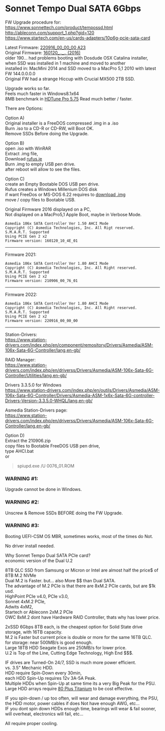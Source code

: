 # Sonnet Tempo Dual SATA 6Gbps </br>

FW Upgrade procedure for:  </br>
https://www.sonnettech.com/product/tempossd.html </br>
http://ableconn.com/support_1.php?gid=120 </br>
https://www.startech.com/en-us/cards-adapters/10p6g-pcie-sata-card </br>

Latest Firmware: [220916_00_00_00 A23](http://ableconn.com/upload/ASM1062-FW_220916-RE1062.A23.zip) </br>
Original Firmware: [160120_.._.. (2016)](https://www.sonnettech.com/support/downloads/software/tempossdfwupdater100.zip) </br>
older 190... had problems booting with Dosdude OSX Catalina installer, when SSD was installed in 1 machine and moved to another </br>
installed in: MacMini 2014 and SSD moved to a MacPro 5,1 2010 with latest FW 144.0.0.0.0 </br>
Original FW had a strange Hiccup with Crucial MX500 2TB SSD. </br>

Upgrade works so far. </br>
Feels much faster in Windows8.1x64 </br>
8MB benchmark in [HDTune Pro 5.75](https://www.hdtune.com/download.html) Read much better / faster. </br>


There are Options: </br>

Option A) </br>
Original installer is a FreeDOS compressed .img in a .iso </br>
Burn .iso to a CD-R or CD-RW, will Boot OK. </br>
Remove SSDs Before doing the Upgrade. </br>

Option B)  </br>
open .iso with WinRAR </br>
Extract .img file, </br>
Download [rufus.ie](https://rufus.ie) </br>
Burn .img to empty USB pen drive. </br>
after reboot will allow to see the files. </br>

Option C)  </br>
create an Empty Bootable DOS USB pen drive. </br>
Rufus creates a Windows Millenium DOS disk </br>
if want FreeDos or MS-DOS 6.22 requires to [download .img](https://www.allbootdisks.com/download/dos.html)  </br>
move / copy files to Bootable USB. </br>

Original Firmware 2016 displayed on a PC, </br>
Not displayed on a MacPro5,1 Apple Boot, maybe in Verbose Mode. </br>
```
Asmedia 106x SATA Controller Ver 1.50 AHCI Mode 
Copyright (C) Asmedia Technologies, Inc. All Rigt reserved.
S.M.A.R.T. Supported
Using PCIE Gen 2 x2
Firmware version: 160120_10_4E_01
```

------

Firmware 2021: </br>
```
Asmedia 106x SATA Controller Ver 1.80 AHCI Mode
Copyright (C) Asmedia Technologies, Inc. All Right reserved.
S.M.A.R.T. Supported
Using PCIE Gen 2 x2
Firmware version: 210906_00_76_01
```

-----

Firmware 2022: </br>
```
Asmedia 106x SATA Controller Ver 1.80 AHCI Mode
Copyright (C) Asmedia Technologies, Inc. All Right reserved.
S.M.A.R.T. Supported
Using PCIE Gen 2 x2
Firmware version: 220916_00_00_00
```

-----

Station-Drivers:  </br>
https://www.station-drivers.com/index.php/en/component/remository/Drivers/Asmedia/ASM-106x-Sata-6G-Controller/lang,en-gb/ </br>

RAID Manager: </br>
https://www.station-drivers.com/index.php/en/driverss/Drivers/Asmedia/ASM-106x-Sata-6G-Controller/Utilities/lang,en-gb/ </br>

Drivers 3.3.5.0 for Windows </br>
https://www.station-drivers.com/index.php/en/outils/Drivers/Asmedia/ASM-106x-Sata-6G-Controller/Drivers/Asmedia-ASM-1x6x-Sata-6G-controller-Drivers-Version-3.3.5.0-WHQL/lang,en-gb/ </br>

Asmedia Station-Drivers page: </br>
https://www.station-drivers.com/index.php/en/driverss/Drivers/Asmedia/ASM-106x-Sata-6G-Controller/lang,en-gb/ </br>

Option D) </br>
Extract the 210906.zip </br>
copy files to Bootable FreeDOS USB pen drive, </br>
type AHCI.bat </br>
or  </br>
> spiupd.exe /U 0076_01.ROM </br>

### WARNING #1: </br>
Upgrade cannot be done in Windows. </br>

### WARNING #2: </br>
Unscrew & Remove SSDs BEFORE doing the FW Upgrade. </br>

### WARNING #3: </br>
Booting UEFI-CSM OS MBR, sometimes works, most of the times do Not. </br>

No driver install needed. </br>

Why Sonnet Tempo Dual SATA PCIe card? </br>
economic version of the Dual U.2 </br>

8TB QLC SSD from Samsung or Micron or Intel are almost half the price$ of 8TB M.2 NVMe </br>
Dual M.2 is Faster. but... also More $$ than Dual SATA. </br>
The advantage of M.2 PCIe is that there are 8xM.2 PCIe cards, but are $1k usd. </br>
HighPoint PCIe v4.0, PCIe v3.0,  </br>
Sonnet 4xM.2 PCIe, </br>
Adwits 4xM2, </br>
Startech or Ableconn 2xM.2 PCIe </br>
OWC 8xM.2 dont have Hardware RAID Controller, thats why has lower price. </br>

2xSSD 6Gbps 8TB each, is the cheapest option for Solid State drive storage, with 16TB capacity. </br>
M.2 is Faster but current price is double or more for the same 16TB QLC. </br>
for storage: near 500MB/s is good enough. </br>
Large 18TB HDD Seagate Exos are 250MB/s for lower price. </br>
U.2 is Top of the Line, Cutting Edge Technology, High End $$$. </br>

IF drives are Turned-On 24/7, SSD is much more power efficient. </br>
vs. 3.5" Mechanic HDD. </br>
HDD require Spin-Down every 30min, </br>
each HDD Spin-Up requires 12v 3A-5A Peak. </br>
Multiple HDDs when Spin-Up at same time its a very Big Peak for the PSU. </br>
Large HDD arrays require [80 Plus Titanium](https://en.wikipedia.org/wiki/80_Plus#Efficiency_level_certifications) to be cost effective. </br>

IF you spin-down / up too often, will wear and damage everything, the PSU, the HDD motor, power cables if does Not have enough AWG, etc... </br>
IF you dont spin down HDDs enough time, bearings will wear & fail sooner, will overheat, electronics will fail, etc... </br>

All require proper cooling. </br>
